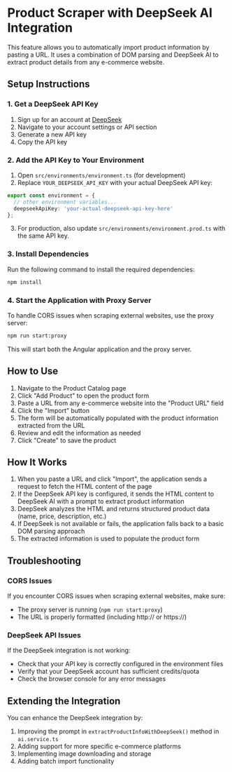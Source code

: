 # Product Scraper with DeepSeek AI Integration

This feature allows you to automatically import product information by pasting a URL. It uses a combination of DOM parsing and DeepSeek AI to extract product details from any e-commerce website.

## Setup Instructions

### 1. Get a DeepSeek API Key

1. Sign up for an account at [DeepSeek](https://deepseek.ai/)
2. Navigate to your account settings or API section
3. Generate a new API key
4. Copy the API key

### 2. Add the API Key to Your Environment

1. Open `src/environments/environment.ts` (for development)
2. Replace `YOUR_DEEPSEEK_API_KEY` with your actual DeepSeek API key:

```typescript
export const environment = {
  // other environment variables...
  deepseekApiKey: 'your-actual-deepseek-api-key-here'
};
```

3. For production, also update `src/environments/environment.prod.ts` with the same API key.

### 3. Install Dependencies

Run the following command to install the required dependencies:

```bash
npm install
```

### 4. Start the Application with Proxy Server

To handle CORS issues when scraping external websites, use the proxy server:

```bash
npm run start:proxy
```

This will start both the Angular application and the proxy server.

## How to Use

1. Navigate to the Product Catalog page
2. Click "Add Product" to open the product form
3. Paste a URL from any e-commerce website into the "Product URL" field
4. Click the "Import" button
5. The form will be automatically populated with the product information extracted from the URL
6. Review and edit the information as needed
7. Click "Create" to save the product

## How It Works

1. When you paste a URL and click "Import", the application sends a request to fetch the HTML content of the page
2. If the DeepSeek API key is configured, it sends the HTML content to DeepSeek AI with a prompt to extract product information
3. DeepSeek analyzes the HTML and returns structured product data (name, price, description, etc.)
4. If DeepSeek is not available or fails, the application falls back to a basic DOM parsing approach
5. The extracted information is used to populate the product form

## Troubleshooting

### CORS Issues

If you encounter CORS issues when scraping external websites, make sure:
- The proxy server is running (`npm run start:proxy`)
- The URL is properly formatted (including http:// or https://)

### DeepSeek API Issues

If the DeepSeek integration is not working:
- Check that your API key is correctly configured in the environment files
- Verify that your DeepSeek account has sufficient credits/quota
- Check the browser console for any error messages

## Extending the Integration

You can enhance the DeepSeek integration by:

1. Improving the prompt in `extractProductInfoWithDeepSeek()` method in `ai.service.ts`
2. Adding support for more specific e-commerce platforms
3. Implementing image downloading and storage
4. Adding batch import functionality
